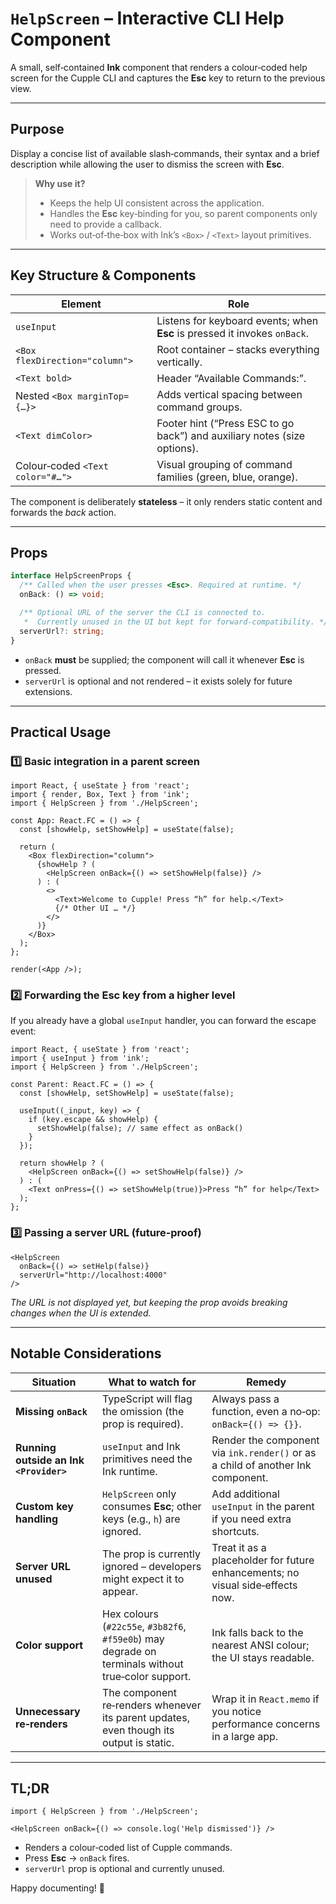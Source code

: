 # `HelpScreen` – Interactive CLI Help Component  

A small, self‑contained **Ink** component that renders a colour‑coded help screen for the Cupple CLI and captures the **Esc** key to return to the previous view.

---

## Purpose  

Display a concise list of available slash‑commands, their syntax and a brief description while allowing the user to dismiss the screen with **Esc**.

> **Why use it?**  
> - Keeps the help UI consistent across the application.  
> - Handles the **Esc** key‑binding for you, so parent components only need to provide a callback.  
> - Works out‑of‑the‑box with Ink’s `<Box>` / `<Text>` layout primitives.  

---

## Key Structure & Components  

| Element | Role |
|---------|------|
| `useInput` | Listens for keyboard events; when **Esc** is pressed it invokes `onBack`. |
| `<Box flexDirection="column">` | Root container – stacks everything vertically. |
| `<Text bold>` | Header “Available Commands:”. |
| Nested `<Box marginTop={…}>` | Adds vertical spacing between command groups. |
| `<Text dimColor>` | Footer hint (“Press ESC to go back”) and auxiliary notes (size options). |
| Colour‑coded `<Text color="#…">` | Visual grouping of command families (green, blue, orange). |

The component is deliberately **stateless** – it only renders static content and forwards the *back* action.

---

## Props  

```ts
interface HelpScreenProps {
  /** Called when the user presses <Esc>. Required at runtime. */
  onBack: () => void;

  /** Optional URL of the server the CLI is connected to.
   *  Currently unused in the UI but kept for forward‑compatibility. */
  serverUrl?: string;
}
```

- `onBack` **must** be supplied; the component will call it whenever **Esc** is pressed.  
- `serverUrl` is optional and not rendered – it exists solely for future extensions.

---

## Practical Usage  

### 1️⃣ Basic integration in a parent screen  

```tsx
import React, { useState } from 'react';
import { render, Box, Text } from 'ink';
import { HelpScreen } from './HelpScreen';

const App: React.FC = () => {
  const [showHelp, setShowHelp] = useState(false);

  return (
    <Box flexDirection="column">
      {showHelp ? (
        <HelpScreen onBack={() => setShowHelp(false)} />
      ) : (
        <>
          <Text>Welcome to Cupple! Press “h” for help.</Text>
          {/* Other UI … */}
        </>
      )}
    </Box>
  );
};

render(<App />);
```

### 2️⃣ Forwarding the **Esc** key from a higher level  

If you already have a global `useInput` handler, you can forward the escape event:

```tsx
import React, { useState } from 'react';
import { useInput } from 'ink';
import { HelpScreen } from './HelpScreen';

const Parent: React.FC = () => {
  const [showHelp, setShowHelp] = useState(false);

  useInput((_input, key) => {
    if (key.escape && showHelp) {
      setShowHelp(false); // same effect as onBack()
    }
  });

  return showHelp ? (
    <HelpScreen onBack={() => setShowHelp(false)} />
  ) : (
    <Text onPress={() => setShowHelp(true)}>Press “h” for help</Text>
  );
};
```

### 3️⃣ Passing a server URL (future‑proof)  

```tsx
<HelpScreen
  onBack={() => setHelp(false)}
  serverUrl="http://localhost:4000"
/>
```

*The URL is not displayed yet, but keeping the prop avoids breaking changes when the UI is extended.*

---

## Notable Considerations  

| Situation | What to watch for | Remedy |
|-----------|-------------------|--------|
| **Missing `onBack`** | TypeScript will flag the omission (the prop is required). | Always pass a function, even a no‑op: `onBack={() => {}}`. |
| **Running outside an Ink `<Provider>`** | `useInput` and Ink primitives need the Ink runtime. | Render the component via `ink.render()` or as a child of another Ink component. |
| **Custom key handling** | `HelpScreen` only consumes **Esc**; other keys (e.g., `h`) are ignored. | Add additional `useInput` in the parent if you need extra shortcuts. |
| **Server URL unused** | The prop is currently ignored – developers might expect it to appear. | Treat it as a placeholder for future enhancements; no visual side‑effects now. |
| **Color support** | Hex colours (`#22c55e`, `#3b82f6`, `#f59e0b`) may degrade on terminals without true‑color support. | Ink falls back to the nearest ANSI colour; the UI stays readable. |
| **Unnecessary re‑renders** | The component re‑renders whenever its parent updates, even though its output is static. | Wrap it in `React.memo` if you notice performance concerns in a large app. |

---

## TL;DR  

```tsx
import { HelpScreen } from './HelpScreen';

<HelpScreen onBack={() => console.log('Help dismissed')} />
```

- Renders a colour‑coded list of Cupple commands.  
- Press **Esc** → `onBack` fires.  
- `serverUrl` prop is optional and currently unused.  

Happy documenting! 🎉